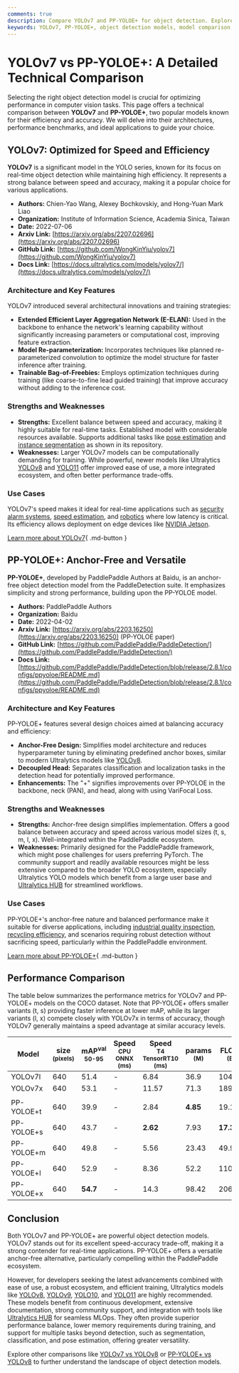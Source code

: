 ```yaml
---
comments: true
description: Compare YOLOv7 and PP-YOLOE+ for object detection. Explore their performance, architectures, and best use cases to select the ideal model for your needs.
keywords: YOLOv7, PP-YOLOE+, object detection models, model comparison, YOLO models, AI benchmarking, computer vision, anchor-free detection, efficient models
---
```


# YOLOv7 vs PP-YOLOE+: A Detailed Technical Comparison

Selecting the right object detection model is crucial for optimizing performance in computer vision tasks. This page offers a technical comparison between **YOLOv7** and **PP-YOLOE+**, two popular models known for their efficiency and accuracy. We will delve into their architectures, performance benchmarks, and ideal applications to guide your choice.

<script async src="https://cdn.jsdelivr.net/npm/chart.js"></script>
<script defer src="../../javascript/benchmark.js"></script>

<canvas id="modelComparisonChart" width="1024" height="400" active-models='["YOLOv7", "PP-YOLOE+"]'></canvas>

## YOLOv7: Optimized for Speed and Efficiency

**YOLOv7** is a significant model in the YOLO series, known for its focus on real-time object detection while maintaining high efficiency. It represents a strong balance between speed and accuracy, making it a popular choice for various applications.

- **Authors:** Chien-Yao Wang, Alexey Bochkovskiy, and Hong-Yuan Mark Liao
- **Organization:** Institute of Information Science, Academia Sinica, Taiwan
- **Date:** 2022-07-06
- **Arxiv Link:** [https://arxiv.org/abs/2207.02696](https://arxiv.org/abs/2207.02696)
- **GitHub Link:** [https://github.com/WongKinYiu/yolov7](https://github.com/WongKinYiu/yolov7)
- **Docs Link:** [https://docs.ultralytics.com/models/yolov7/](https://docs.ultralytics.com/models/yolov7/)

### Architecture and Key Features

YOLOv7 introduced several architectural innovations and training strategies:

- **Extended Efficient Layer Aggregation Network (E-ELAN):** Used in the backbone to enhance the network's learning capability without significantly increasing parameters or computational cost, improving feature extraction.
- **Model Re-parameterization:** Incorporates techniques like planned re-parameterized convolution to optimize the model structure for faster inference after training.
- **Trainable Bag-of-Freebies:** Employs optimization techniques during training (like coarse-to-fine lead guided training) that improve accuracy without adding to the inference cost.

### Strengths and Weaknesses

- **Strengths:** Excellent balance between speed and accuracy, making it highly suitable for real-time tasks. Established model with considerable resources available. Supports additional tasks like [pose estimation](https://docs.ultralytics.com/tasks/pose/) and [instance segmentation](https://docs.ultralytics.com/tasks/segment/) as shown in its repository.
- **Weaknesses:** Larger YOLOv7 models can be computationally demanding for training. While powerful, newer models like Ultralytics [YOLOv8](https://docs.ultralytics.com/models/yolov8/) and [YOLO11](https://docs.ultralytics.com/models/yolo11/) offer improved ease of use, a more integrated ecosystem, and often better performance trade-offs.

### Use Cases

YOLOv7's speed makes it ideal for real-time applications such as [security alarm systems](https://www.ultralytics.com/blog/security-alarm-system-projects-with-ultralytics-yolov8), [speed estimation](https://docs.ultralytics.com/guides/speed-estimation/), and [robotics](https://www.ultralytics.com/glossary/robotics) where low latency is critical. Its efficiency allows deployment on edge devices like [NVIDIA Jetson](https://docs.ultralytics.com/guides/nvidia-jetson/).

[Learn more about YOLOv7](https://docs.ultralytics.com/models/yolov7/){ .md-button }

## PP-YOLOE+: Anchor-Free and Versatile

**PP-YOLOE+**, developed by PaddlePaddle Authors at Baidu, is an anchor-free object detection model from the PaddleDetection suite. It emphasizes simplicity and strong performance, building upon the PP-YOLOE model.

- **Authors:** PaddlePaddle Authors
- **Organization:** Baidu
- **Date:** 2022-04-02
- **Arxiv Link:** [https://arxiv.org/abs/2203.16250](https://arxiv.org/abs/2203.16250) (PP-YOLOE paper)
- **GitHub Link:** [https://github.com/PaddlePaddle/PaddleDetection/](https://github.com/PaddlePaddle/PaddleDetection/)
- **Docs Link:** [https://github.com/PaddlePaddle/PaddleDetection/blob/release/2.8.1/configs/ppyoloe/README.md](https://github.com/PaddlePaddle/PaddleDetection/blob/release/2.8.1/configs/ppyoloe/README.md)

### Architecture and Key Features

PP-YOLOE+ features several design choices aimed at balancing accuracy and efficiency:

- **Anchor-Free Design:** Simplifies model architecture and reduces hyperparameter tuning by eliminating predefined anchor boxes, similar to modern Ultralytics models like [YOLOv8](https://docs.ultralytics.com/models/yolov8/).
- **Decoupled Head:** Separates classification and localization tasks in the detection head for potentially improved performance.
- **Enhancements:** The "+" signifies improvements over PP-YOLOE in the backbone, neck (PAN), and head, along with using VariFocal Loss.

### Strengths and Weaknesses

- **Strengths:** Anchor-free design simplifies implementation. Offers a good balance between accuracy and speed across various model sizes (t, s, m, l, x). Well-integrated within the PaddlePaddle ecosystem.
- **Weaknesses:** Primarily designed for the PaddlePaddle framework, which might pose challenges for users preferring PyTorch. The community support and readily available resources might be less extensive compared to the broader YOLO ecosystem, especially Ultralytics YOLO models which benefit from a large user base and [Ultralytics HUB](https://docs.ultralytics.com/hub/) for streamlined workflows.

### Use Cases

PP-YOLOE+'s anchor-free nature and balanced performance make it suitable for diverse applications, including [industrial quality inspection](https://www.ultralytics.com/solutions/ai-in-manufacturing), [recycling efficiency](https://www.ultralytics.com/blog/recycling-efficiency-the-power-of-vision-ai-in-automated-sorting), and scenarios requiring robust detection without sacrificing speed, particularly within the PaddlePaddle environment.

[Learn more about PP-YOLOE+](https://github.com/PaddlePaddle/PaddleDetection/blob/release/2.8.1/configs/ppyoloe/README.md){ .md-button }

## Performance Comparison

The table below summarizes the performance metrics for YOLOv7 and PP-YOLOE+ models on the COCO dataset. Note that PP-YOLOE+ offers smaller variants (t, s) providing faster inference at lower mAP, while its larger variants (l, x) compete closely with YOLOv7x in terms of accuracy, though YOLOv7 generally maintains a speed advantage at similar accuracy levels.

| Model      | size<br><sup>(pixels) | mAP<sup>val<br>50-95 | Speed<br><sup>CPU ONNX<br>(ms) | Speed<br><sup>T4 TensorRT10<br>(ms) | params<br><sup>(M) | FLOPs<br><sup>(B) |
| ---------- | --------------------- | -------------------- | ------------------------------ | ----------------------------------- | ------------------ | ----------------- |
| YOLOv7l    | 640                   | 51.4                 | -                              | 6.84                                | 36.9               | 104.7             |
| YOLOv7x    | 640                   | 53.1                 | -                              | 11.57                               | 71.3               | 189.9             |
|            |                       |                      |                                |                                     |                    |                   |
| PP-YOLOE+t | 640                   | 39.9                 | -                              | 2.84                                | **4.85**           | 19.15             |
| PP-YOLOE+s | 640                   | 43.7                 | -                              | **2.62**                            | 7.93               | **17.36**         |
| PP-YOLOE+m | 640                   | 49.8                 | -                              | 5.56                                | 23.43              | 49.91             |
| PP-YOLOE+l | 640                   | 52.9                 | -                              | 8.36                                | 52.2               | 110.07            |
| PP-YOLOE+x | 640                   | **54.7**             | -                              | 14.3                                | 98.42              | 206.59            |

## Conclusion

Both YOLOv7 and PP-YOLOE+ are powerful object detection models. YOLOv7 stands out for its excellent speed-accuracy trade-off, making it a strong contender for real-time applications. PP-YOLOE+ offers a versatile anchor-free alternative, particularly compelling within the PaddlePaddle ecosystem.

However, for developers seeking the latest advancements combined with ease of use, a robust ecosystem, and efficient training, Ultralytics models like [YOLOv8](https://docs.ultralytics.com/models/yolov8/), [YOLOv9](https://docs.ultralytics.com/models/yolov9/), [YOLO10](https://docs.ultralytics.com/models/yolov10/), and [YOLO11](https://docs.ultralytics.com/models/yolo11/) are highly recommended. These models benefit from continuous development, extensive documentation, strong community support, and integration with tools like [Ultralytics HUB](https://docs.ultralytics.com/hub/) for seamless MLOps. They often provide superior performance balance, lower memory requirements during training, and support for multiple tasks beyond detection, such as segmentation, classification, and pose estimation, offering greater versatility.

Explore other comparisons like [YOLOv7 vs YOLOv8](https://docs.ultralytics.com/compare/yolov7-vs-yolov8/) or [PP-YOLOE+ vs YOLOv8](https://docs.ultralytics.com/compare/pp-yoloe-vs-yolov8/) to further understand the landscape of object detection models.

